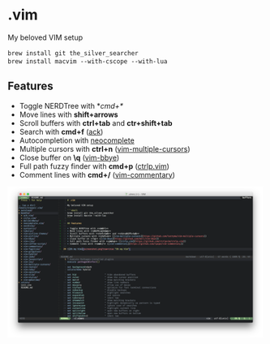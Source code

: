 # .vim

My beloved VIM setup

```shell
brew install git the_silver_searcher
brew install macvim --with-cscope --with-lua
```

## Features

* Toggle NERDTree with **cmd+\**
* Move lines with **shift+arrows**
* Scroll buffers with **ctrl+tab** and **ctr+shift+tab**
* Search with **cmd+f** ([ack](https://github.com/mileszs/ack.vim))
* Autocompletion with [neocomplete](https://github.com/Shougo/neocomplete.vim)
* Multiple cursors with **ctrl+n** ([vim-multiple-cursors](https://github.com/terryma/vim-multiple-cursors))
* Close buffer on **\q** ([vim-bbye](https://github.com/moll/vim-bbye))
* Full path fuzzy finder with **cmd+p** ([ctrlp.vim](https://github.com/ctrlpvim/ctrlp.vim))
* Comment lines with **cmd+/** ([vim-commentary](https://github.com/tpope/vim-commentary))

![Oh my Vim](screenshot.png?raw=true 'Oh my Vim')
